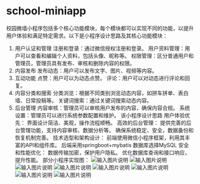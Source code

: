 # school-miniapp
校园微墙小程序包括多个核心功能模块，每个模块都可以实现不同的功能，以提升用户体验和满足特定需求。以下是小程序设计思路及其核心功能模块：
1. 用户认证和管理
注册和登录：通过微信授权注册和登录。
用户资料管理：用户可以查看和编辑个人资料，包括头像、昵称等。
权限管理：区分普通用户和管理员，管理员具有发布、审核和删除内容的权限。
2. 内容发布
发布动态：用户可以发布文字、图片、视频等内容。
3. 互动功能
点赞：用户可以为动态点赞。
评论：用户可以对动态进行评论和回复。
4. 内容分类和搜索
分类浏览：根据不同类别浏览动态内容，如拼车拼单、表白墙、日常投稿等。
关键词搜索：通过关键词搜索动态内容。
5. 后台管理
内容审核：管理员可以审核用户发布的内容，确保内容合规。
系统设置：管理员可以进行系统参数配置和维护。
该小程序设计思路
用户体验优先：
界面设计简洁、美观，操作流程顺畅。
高效的后台管理：
提供完善的后台管理功能，支持内容审核、数据分析等。
确保系统稳定、安全，数据备份和恢复机制完善。
技术选型和架构设计：
前端使用微信小程序框架，利用其丰富的API和组件库。
后端采用springboot+mybatis
数据库选择MySQL
安全和性能优化：
数据传输加密，保护用户隐私。
优化数据库查询和接口响应，提升性能。
部分小程序实现图：
![输入图片说明](微信图片_20240625124400.png)
![输入图片说明](微信图片_20240625124417.jpg)
![输入图片说明](微信图片_20240625124427.jpg)
![输入图片说明](微信图片_20240625124434.jpg)
![输入图片说明](微信图片_20240625124442.jpg)
![输入图片说明](微信图片_20240625124452.jpg)
![输入图片说明](微信图片_20240625124503.jpg)
![输入图片说明](微信图片_20240625124511.jpg)
